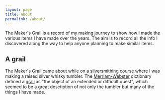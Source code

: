 ```yaml
---
layout: page
title: About
permalink: /about/
---
```


The Maker's Grail is a record of my making journey to show how I made the various items I have made over the years. The aim is to record all the info I discovered along the way to help anyone planning to make similar items.

## A grail

The Maker's Grail came about while on a silversmithing course where I was making a raised silver whisky tumbler.
The [Merriam-Webster](https://www.Merriam-Webster.com) dictionary defined a [grail](https://www.merriam-webster.com/dictionary/grail) as "the object of an extended or difficult quest", which seemed to be a great desctiption of not only the tumbler but many of the things I have made.

